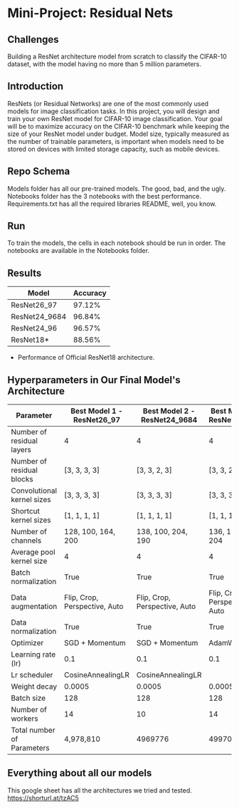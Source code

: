 # Mini-Project: Residual Nets

## Challenges
Building a ResNet architecture model from scratch to classify the CIFAR-10 dataset, with the model having no more than 5 million parameters.

## Introduction
ResNets (or Residual Networks) are one of the most commonly used models for image classification tasks. In this project, you will design and train your own ResNet model for CIFAR-10 image classification. Your goal will be to maximize accuracy on the CIFAR-10 benchmark while keeping the size of your ResNet model under budget. Model size, typically measured as the number of trainable parameters, is important when models need to be stored on devices with limited storage capacity, such as mobile devices.

## Repo Schema
Models folder has all our pre-trained models. The good, bad, and the ugly.
Notebooks folder has the 3 notebooks  with the best performance. 
Requirements.txt has all the required libraries
README, well, you know.

## Run
To train the models, the cells in each notebook should be run in order. The notebooks are available in the Notebooks folder.


## Results

| Model         | Accuracy  |
|---------------|-----------|
| ResNet26_97   | 97.12%    |
| ResNet24_9684 | 96.84%    |
| ResNet24_96   | 96.57%    |
| ResNet18*     | 88.56%    |

* Performance of Official ResNet18 architecture.

## Hyperparameters in Our Final Model's Architecture

| Parameter                     | Best Model 1 - ResNet26_97    | Best Model 2 - ResNet24_9684 |  Best Model 3 - ResNet24_9684 |
|-------------------------------|-------------------------------|------------------------------|-------------------------------|
| Number of residual layers     | 4                             |4                             |4                              |
| Number of residual blocks     | [3, 3, 3, 3]                  |[3, 3, 2, 3]                  |[3, 3, 2, 3]                   |
| Convolutional kernel sizes    | [3, 3, 3, 3]                  |[3, 3, 3, 3]                  |[3, 3, 3, 3]                   |
| Shortcut kernel sizes         | [1, 1, 1, 1]                  |[1, 1, 1, 1]                  |[1, 1, 1, 1]                   |
| Number of channels            | 128, 100, 164, 200            |138, 100, 204, 190            |136, 100, 188, 204             |
| Average pool kernel size      | 4                             |4                             |4                              |
| Batch normalization           | True                          |True                          |True                           |
| Data augmentation             | Flip, Crop, Perspective, Auto |Flip, Crop, Perspective, Auto |Flip, Crop, Perspective, Auto  |
| Data normalization            | True                          |True                          |True                           |
| Optimizer                     | SGD + Momentum                |SGD + Momentum                |AdamW                          |
| Learning rate (lr)            | 0.1                           |0.1                           |0.1                            |
| Lr scheduler                  | CosineAnnealingLR             |CosineAnnealingLR             ||CosineAnnealingLR             |
| Weight decay                  | 0.0005                        |0.0005                        |0.0005                         |
| Batch size                    | 128                           |128                           |128                            |
| Number of workers             | 14                            |10                            |14                             |
| Total number of Parameters    | 4,978,810                     |4969776                       |4997074                        |


## Everything about all our models
This google sheet has all the architectures we tried and tested. 
https://shorturl.at/tzAC5
